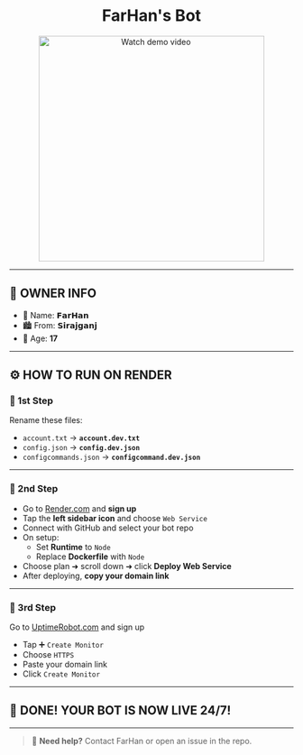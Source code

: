 <h1 align="center">FarHan's Bot </h1>

<p align="center">
  <a href="https://files.catbox.moe/2qwm2r.mp4">
    <img src="https://files.catbox.moe/pg99pj.jpg" alt="Watch demo video" width="400"/>
  </a>
</p>

---

## 👤 OWNER INFO

- 👑 Name: **𝗙𝗮𝗿𝗛𝗮𝗻**
- 🏙️ From: **𝗦𝗶𝗿𝗮𝗷𝗴𝗮𝗻𝗷**
- 🎂 Age: **17**

---

## ⚙️ HOW TO RUN ON RENDER

### 🥇 1st Step
Rename these files:
- `account.txt` → **`account.dev.txt`**
- `config.json` → **`config.dev.json`**
- `configcommands.json` → **`configcommand.dev.json`**

---

### 🥈 2nd Step
- Go to [Render.com](https://render.com) and **sign up**
- Tap the **left sidebar icon** and choose `Web Service`
- Connect with GitHub and select your bot repo
- On setup:
  - Set **Runtime** to `Node`
  - Replace **Dockerfile** with `Node`
- Choose plan ➜ scroll down ➜ click **Deploy Web Service**
- After deploying, **copy your domain link**

---

### 🥉 3rd Step
Go to [UptimeRobot.com](https://uptimerobot.com) and sign up

- Tap ➕ `Create Monitor`
- Choose `HTTPS`
- Paste your domain link
- Click `Create Monitor`

---

## 🎉 DONE! YOUR BOT IS NOW LIVE 24/7!

---

> 🤖 **Need help?** Contact FarHan or open an issue in the repo.
> 
